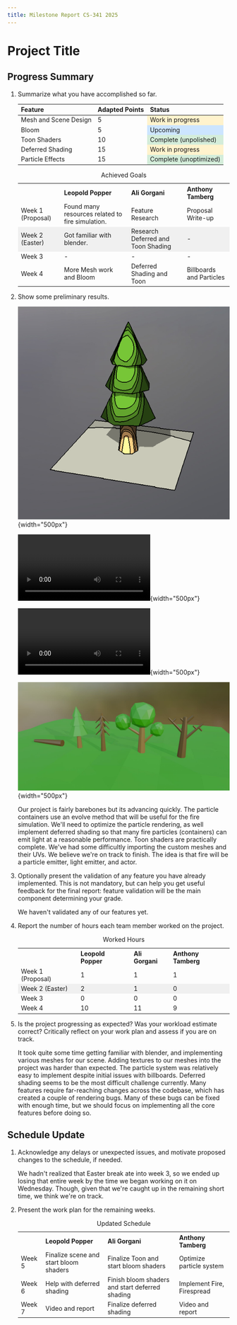 ```yaml
---
title: Milestone Report CS-341 2025
---
```


# Project Title


## Progress Summary

1. Summarize what you have accomplished so far.

	<table>
		<thead>
			<tr>
				<th>Feature</th>
				<th>Adapted Points</th>
				<th>Status</th>
			</tr>
		</thead>
		<tbody>
			<tr>
				<td>Mesh and Scene Design</td>
				<td>5</td>
				<td style="background-color: #fff3cd;">Work in progress</td>
			</tr>
			<tr>
				<td>Bloom</td>
				<td>5</td>
				<td style="background-color: #cce5ff;">Upcoming</td>
			</tr>
			<tr>
				<td>Toon Shaders</td>
				<td>10</td>
				<td style="background-color: #d4edda;">Complete (unpolished)</td>
			</tr>
			<tr>
				<tr>
				<td>Deferred Shading</td>
				<td>15</td>
				<td style="background-color: #fff3cd;">Work in progress</td>
				</tr>
			</tr>
			<tr>
				<td>Particle Effects</td>
				<td>15</td>
				<td style="background-color: #d4edda;">Complete (unoptimized)</td>
			</tr>
		</tbody>
	</table>

	<table>
		<caption>Achieved Goals</caption>
		<tr>
			<th></th>
			<th>Leopold Popper</th>
			<th>Ali Gorgani</th>
			<th>Anthony Tamberg</th>
		</tr>
		<tr>
			<td>Week 1 (Proposal)</td>
			<td>Found many resources related to fire simulation.</td>
			<td>Feature Research</td>
			<td>Proposal Write-up</td>
		</tr>
		<tr style="background-color: #f0f0f0;">
			<td>Week 2 (Easter)</td>
			<td>Got familiar with blender.</td>
			<td>Research Deferred and Toon Shading</td>
			<td>-</td>
		</tr>
		<tr>
			<td>Week 3</td>
			<td>-</td>
			<td>-</td>
			<td>-</td>
		</tr>
		<tr>
			<td>Week 4</td>
			<td>More Mesh work and Bloom</td>
			<td>Deferred Shading and Toon</td>
			<td>Billboards and Particles</td>
		</tr>
	</table>


2. Show some preliminary results.

	![Our Toon Shader Implementation.](images/toon.png){width="500px"}

	![Billboard implementation](videos/billboard.webm){width="500px"}
	
	![Example Particle Scenario](videos/particles.webm){width="500px"}

	![Pretty Custom Meshes!](images/meshes.jpg){width="500px"}

	Our project is fairly barebones but its advancing quickly. The particle containers use an evolve method that will be useful for the fire simulation. We'll need to optimize the particle rendering, as well implement deferred shading so that many fire particles (containers) can emit light at a reasonable performance. Toon shaders are practically complete. We've had some difficultly importing the custom meshes and their UVs. We believe we're on track to finish. The idea is that fire will be a particle emitter, light emitter, and actor.
		

3. Optionally present the validation of any feature you have already implemented. This is not mandatory, but can help you get useful feedback for the final report: feature validation will be the main component determining your grade. 

	We haven't validated any of our features yet.


4. Report the number of hours each team member worked on the project.

	<table>
		<caption>Worked Hours</caption>
		<tr>
			<th></th>
			<th>Leopold Popper</th>
			<th>Ali Gorgani</th>
			<th>Anthony Tamberg</th>
		</tr>
		<tr>
			<td>Week 1 (Proposal)</td>
			<td>1</td>
			<td>1</td>
			<td>1</td>
		</tr>
		<tr style="background-color: #f0f0f0;">
			<td>Week 2 (Easter)</td>
			<td>2</td>
			<td>1</td>
			<td>0</td>
		</tr>
		<tr>
			<td>Week 3</td>
			<td>0</td>
			<td>0</td>
			<td>0</td>
		</tr>
		<tr>
			<td>Week 4</td>
			<td>10</td>
			<td>11</td>
			<td>9</td>
		</tr>
	</table>

5. Is the project progressing as expected? Was your workload estimate correct? Critically reflect on your work plan and assess if you are on track.

	It took quite some time getting familiar with blender, and implementing various meshes for our scene. Adding textures to our meshes into the project was harder than expected. The particle system was relatively easy to implement despite initial issues with billboards. Deferred shading seems to be the most difficult challenge currently. Many features require far-reaching changes across the codebase, which has created a couple of rendering bugs. Many of these bugs can be fixed with enough time, but we should focus on implementing all the core features before doing so.


## Schedule Update

1. Acknowledge any delays or unexpected issues, and motivate proposed changes to the schedule, if needed.

	We hadn't realized that Easter break ate into week 3, so we ended up losing that entire week by the time we began working on it on Wednesday. Though, given that we're caught up in the remaining short time, we think we're on track.

2. Present the work plan for the remaining weeks.

	<table>
		<caption>Updated Schedule</caption>
		<tr>
			<th></th>
			<th>Leopold Popper</th>
			<th>Ali Gorgani</th>
			<th>Anthony Tamberg</th>
		</tr>
		<tr>
			<td>Week 5</td>
			<td>Finalize scene and start bloom shaders</td>
			<td>Finalize Toon and start bloom shaders</td>
			<td>Optimize particle system</td>
		</tr>
		<tr>
			<td>Week 6</td>
			<td>Help with deferred shading</td>
			<td>Finish bloom shaders and start deferred shading</td>
			<td>Implement Fire, Firespread</td>
		</tr>
		<tr>
			<td>Week 7</td>
			<td>Video and report</td>
			<td>Finalize deferred shading</td>
			<td>Video and report</td>
		</tr>
	</table>
